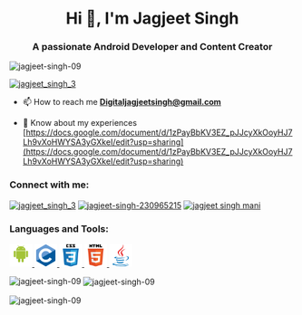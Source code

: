 <h1 align="center">Hi 👋, I'm Jagjeet Singh</h1>
<h3 align="center">A passionate Android Developer and Content Creator</h3>

<p align="left"> <img src="https://komarev.com/ghpvc/?username=jagjeet-singh-09&label=Profile%20views&color=0e75b6&style=flat" alt="jagjeet-singh-09" /> </p>

<p align="left"> <a href="https://twitter.com/jagjeet_singh_3" target="blank"><img src="https://img.shields.io/twitter/follow/jagjeet_singh_3?logo=twitter&style=for-the-badge" alt="jagjeet_singh_3" /></a> </p>

- 📫 How to reach me **Digitaljagjeetsingh@gmail.com**

- 📄 Know about my experiences [https://docs.google.com/document/d/1zPayBbKV3EZ_pJJcyXkOoyHJ7Lh9vXoHWYSA3yGXkeI/edit?usp=sharing](https://docs.google.com/document/d/1zPayBbKV3EZ_pJJcyXkOoyHJ7Lh9vXoHWYSA3yGXkeI/edit?usp=sharing)

<h3 align="left">Connect with me:</h3>
<p align="left">
<a href="https://twitter.com/jagjeet_singh_3" target="blank"><img align="center" src="https://raw.githubusercontent.com/rahuldkjain/github-profile-readme-generator/master/src/images/icons/Social/twitter.svg" alt="jagjeet_singh_3" height="30" width="40" /></a>
<a href="https://linkedin.com/in/jagjeet-singh-230965215" target="blank"><img align="center" src="https://raw.githubusercontent.com/rahuldkjain/github-profile-readme-generator/master/src/images/icons/Social/linked-in-alt.svg" alt="jagjeet-singh-230965215" height="30" width="40" /></a>
<a href="https://www.youtube.com/c/jagjeet singh mani" target="blank"><img align="center" src="https://raw.githubusercontent.com/rahuldkjain/github-profile-readme-generator/master/src/images/icons/Social/youtube.svg" alt="jagjeet singh mani" height="30" width="40" /></a>
</p>

<h3 align="left">Languages and Tools:</h3>
<p align="left"> <a href="https://developer.android.com" target="_blank" rel="noreferrer"> <img src="https://raw.githubusercontent.com/devicons/devicon/master/icons/android/android-original-wordmark.svg" alt="android" width="40" height="40"/> </a> <a href="https://www.cprogramming.com/" target="_blank" rel="noreferrer"> <img src="https://raw.githubusercontent.com/devicons/devicon/master/icons/c/c-original.svg" alt="c" width="40" height="40"/> </a> <a href="https://www.w3schools.com/css/" target="_blank" rel="noreferrer"> <img src="https://raw.githubusercontent.com/devicons/devicon/master/icons/css3/css3-original-wordmark.svg" alt="css3" width="40" height="40"/> </a> <a href="https://www.w3.org/html/" target="_blank" rel="noreferrer"> <img src="https://raw.githubusercontent.com/devicons/devicon/master/icons/html5/html5-original-wordmark.svg" alt="html5" width="40" height="40"/> </a> <a href="https://www.java.com" target="_blank" rel="noreferrer"> <img src="https://raw.githubusercontent.com/devicons/devicon/master/icons/java/java-original.svg" alt="java" width="40" height="40"/> </a> </p>

<p><img align="left" src="https://github-readme-stats.vercel.app/api/top-langs?username=jagjeet-singh-09&show_icons=true&locale=en&layout=compact" alt="jagjeet-singh-09" /></p>

<p>&nbsp;<img align="center" src="https://github-readme-stats.vercel.app/api?username=jagjeet-singh-09&show_icons=true&locale=en" alt="jagjeet-singh-09" /></p>

<p><img align="center" src="https://github-readme-streak-stats.herokuapp.com/?user=jagjeet-singh-09&" alt="jagjeet-singh-09" /></p>
